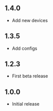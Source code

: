 <!-- https://developers.home-assistant.io/docs/add-ons/presentation#keeping-a-changelog -->

## 1.4.0

- Add new devices

## 1.3.5

- Add configs

## 1.2.3

- First beta release

## 1.0.0

- Initial release

